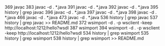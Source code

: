   369  javac
  383  javac -d . *.java
  391  javac -d . *.java
  392  javac -d . *.java
  395  history | grep javac
  396  javac -d . *.java
  397  javac -d . *.java
  398  javac -d . *.java
  466  javac -d . *.java
  473  javac -d . *.java
  536  history | grep javac
  537  history | grep javac >> README.md
  372  wsimport -d . -p wsclient -keep http://localhost:1212/hello?wsdl
  387  wsimport
  394  wsimport -d . -p wsclient -keep http://localhost:1212/hello?wsdl
  534  history | grep wsimport
  535  history | grep wsimport
  538  history | grep wsimport >> README.md 
